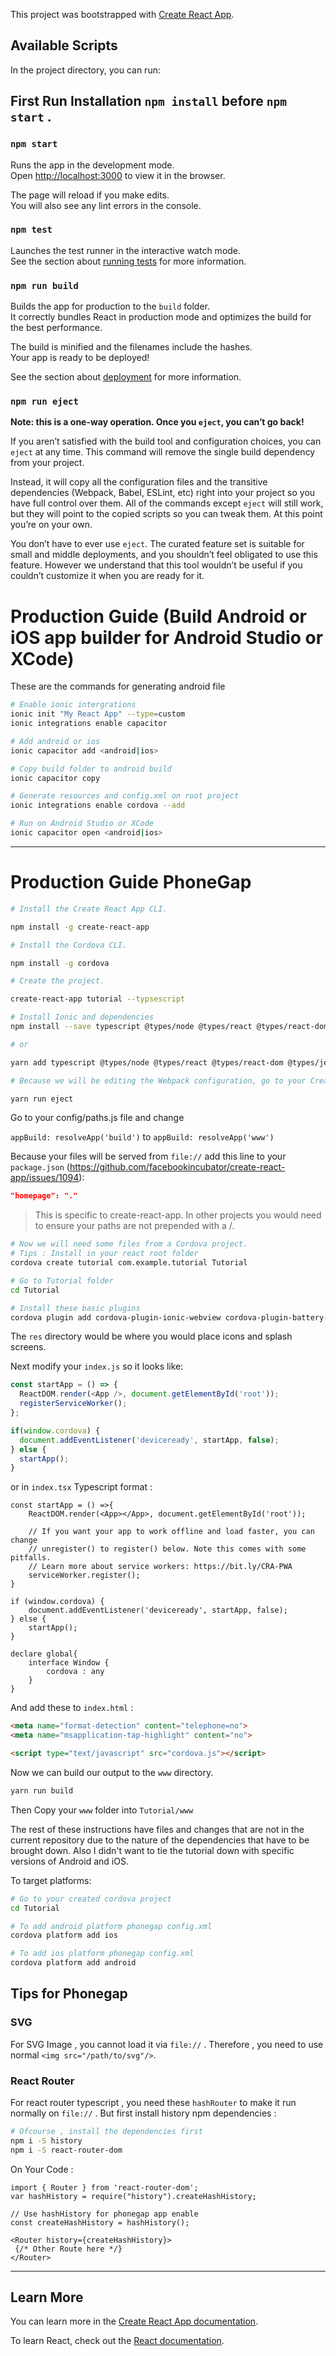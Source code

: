This project was bootstrapped with [Create React App](https://github.com/facebook/create-react-app).


## Available Scripts

In the project directory, you can run:

## First Run Installation `npm install` before `npm start` .

### `npm start`

Runs the app in the development mode.<br>
Open [http://localhost:3000](http://localhost:3000) to view it in the browser.

The page will reload if you make edits.<br>
You will also see any lint errors in the console.

### `npm test`

Launches the test runner in the interactive watch mode.<br>
See the section about [running tests](https://facebook.github.io/create-react-app/docs/running-tests) for more information.

### `npm run build`

Builds the app for production to the `build` folder.<br>
It correctly bundles React in production mode and optimizes the build for the best performance.

The build is minified and the filenames include the hashes.<br>
Your app is ready to be deployed!

See the section about [deployment](https://facebook.github.io/create-react-app/docs/deployment) for more information.

### `npm run eject`

**Note: this is a one-way operation. Once you `eject`, you can’t go back!**

If you aren’t satisfied with the build tool and configuration choices, you can `eject` at any time. This command will remove the single build dependency from your project.

Instead, it will copy all the configuration files and the transitive dependencies (Webpack, Babel, ESLint, etc) right into your project so you have full control over them. All of the commands except `eject` will still work, but they will point to the copied scripts so you can tweak them. At this point you’re on your own.

You don’t have to ever use `eject`. The curated feature set is suitable for small and middle deployments, and you shouldn’t feel obligated to use this feature. However we understand that this tool wouldn’t be useful if you couldn’t customize it when you are ready for it.

# Production Guide (Build Android or iOS app builder for Android Studio or XCode)

These are the commands for generating android file
```bash
# Enable ionic intergrations
ionic init "My React App" --type=custom
ionic integrations enable capacitor

# Add android or ios
ionic capacitor add <android|ios>

# Copy build folder to android build
ionic capacitor copy

# Generate resources and config.xml on root project
ionic integrations enable cordova --add

# Run on Android Studio or XCode
ionic capacitor open <android|ios>
```
---
# Production Guide PhoneGap
```bash
# Install the Create React App CLI.

npm install -g create-react-app

# Install the Cordova CLI.

npm install -g cordova

# Create the project.

create-react-app tutorial --typsescript

# Install Ionic and dependencies
npm install --save typescript @types/node @types/react @types/react-dom @types/jest @ionic/core @ionic/react

# or

yarn add typescript @types/node @types/react @types/react-dom @types/jest @ionic/core @ionic/react

# Because we will be editing the Webpack configuration, go to your Create React App project directory and run:

yarn run eject
```

Go to your config/paths.js file and change

`appBuild: resolveApp('build')` to `appBuild: resolveApp('www')`

Because your files will be served from `file://` add this line to your `package.json` (https://github.com/facebookincubator/create-react-app/issues/1094):

```json
"homepage": "."
```

> This is specific to create-react-app. In other projects you would need to ensure your paths are not prepended with a /.

```bash
# Now we will need some files from a Cordova project.
# Tips : Install in your react root folder
cordova create tutorial com.example.tutorial Tutorial

# Go to Tutorial folder
cd Tutorial

# Install these basic plugins
cordova plugin add cordova-plugin-ionic-webview cordova-plugin-battery-status cordova-plugin-media-capture cordova-plugin-camera cordova-plugin-contacts cordova-plugin-device-motion cordova-plugin-console cordova-plugin-device cordova-plugin-device-orientation cordova-plugin-dialogs cordova-plugin-file cordova-plugin-file-transfer cordova-plugin-geolocation cordova-plugin-globalization cordova-plugin-inappbrowser cordova-plugin-media cordova-plugin-network-information cordova-plugin-splashscreen cordova-plugin-statusbar cordova-plugin-vibration cordova-plugin-whitelist
```
The `res` directory would be where you would place icons and splash screens.

Next modify your `index.js` so it looks like:
```js
const startApp = () => {
  ReactDOM.render(<App />, document.getElementById('root'));
  registerServiceWorker();
};

if(window.cordova) {
  document.addEventListener('deviceready', startApp, false);
} else {
  startApp();
}
```

or in `index.tsx` Typescript format :
```tsx
const startApp = () =>{
    ReactDOM.render(<App></App>, document.getElementById('root'));

    // If you want your app to work offline and load faster, you can change
    // unregister() to register() below. Note this comes with some pitfalls.
    // Learn more about service workers: https://bit.ly/CRA-PWA
    serviceWorker.register();
}

if (window.cordova) {
    document.addEventListener('deviceready', startApp, false);
} else {
    startApp();
}

declare global{
    interface Window {
        cordova : any
    }
}
```

And add these to `index.html` :
```html
<meta name="format-detection" content="telephone=no">
<meta name="msapplication-tap-highlight" content="no">

<script type="text/javascript" src="cordova.js"></script>
```

Now we can build our output to the `www` directory.

```bash
yarn run build
```

Then Copy your `www` folder into `Tutorial/www`

The rest of these instructions have files and changes that are not in the current repository due to the nature of the dependencies that have to be brought down. Also I didn't want to tie the tutorial down with specific versions of Android and iOS.

To target platforms:
```bash
# Go to your created cordova project
cd Tutorial

# To add android platform phonegap config.xml
cordova platform add ios

# To add ios platform phonegap config.xml
cordova platform add android
```

## Tips for Phonegap

### SVG

For SVG Image , you cannot load it via `file://` . Therefore , you need to use normal `<img src="/path/to/svg"/>`.

### React Router
For react router typescript , you need these `hashRouter` to make it run normally on `file://` . But first install history npm dependencies :

```bash
# Ofcourse , install the dependencies first
npm i -S history
npm i -S react-router-dom
```
On Your Code :

```tsx
import { Router } from 'react-router-dom';
var hashHistory = require("history").createHashHistory;

// Use hashHistory for phonegap app enable
const createHashHistory = hashHistory();

<Router history={createHashHistory}>
 {/* Other Route here */}
</Router>
```
---

## Learn More

You can learn more in the [Create React App documentation](https://facebook.github.io/create-react-app/docs/getting-started).

To learn React, check out the [React documentation](https://reactjs.org/).
